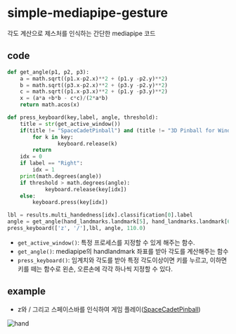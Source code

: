 # simple-mediapipe-gesture

각도 계산으로 제스처를 인식하는 간단한 mediapipe 코드

## code

```python
def get_angle(p1, p2, p3):
    a = math.sqrt((p1.x-p2.x)**2 + (p1.y -p2.y)**2)
    b = math.sqrt((p3.x-p2.x)**2 + (p3.y -p2.y)**2)
    c = math.sqrt((p1.x-p3.x)**2 + (p1.y -p3.y)**2)
    x = (a*a +b*b - c*c)/(2*a*b)
    return math.acos(x)

def press_keyboard(key,label, angle, threshold):
    title = str(get_active_window())
    if(title != "SpaceCadetPinball") and (title != "3D Pinball for Windows - Space Cadet"):
        for k in key:
                keyboard.release(k)
        return
    idx = 0
    if label == "Right":
        idx = 1
    print(math.degrees(angle))
    if threshold > math.degrees(angle):
            keyboard.release(key[idx])
    else:
        keyboard.press(key[idx])

lbl = results.multi_handedness[idx].classification[0].label
angle = get_angle(hand_landmarks.landmark[5], hand_landmarks.landmark[6], hand_landmarks.landmark[8])
press_keyboard(['z', '/'],lbl, angle, 110.0)
```

-   `get_active_window()`: 특정 프로세스를 지정할 수 있게 해주는 함수.
-   `get_angle()`: mediapipe의 handlandmark 좌표를 받아 각도를 계산해주는 함수
-   `press_keyboard()`: 임계치와 각도를 받아 특정 각도이상이면 키를 누르고, 이하면 키를 떼는 함수로 왼손, 오른손에 각각 하나씩 지정할 수 있다.

## example

-   z와 / 그리고 스페이스바를 인식하여 게임 플레이([SpaceCadetPinball](https://github.com/Nor-s/SpaceCadetPinball))

![hand](https://github.com/Nor-s/Nor-s.github.io/blob/main/img/Jan-19-2022%2022-50-44.gif?raw=true)
